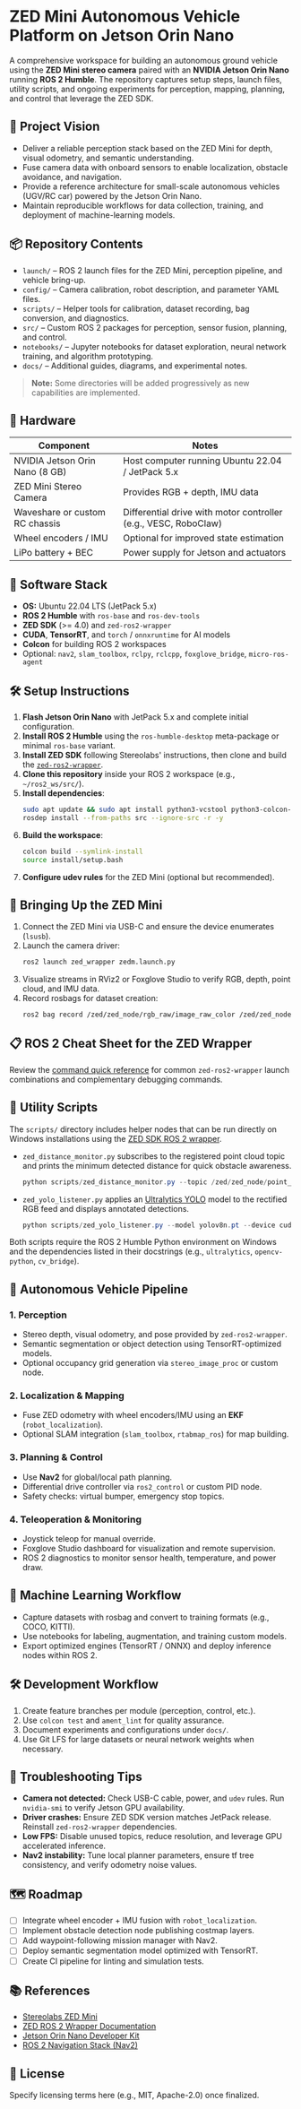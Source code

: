 # ZED Mini Autonomous Vehicle Platform on Jetson Orin Nano

A comprehensive workspace for building an autonomous ground vehicle using the **ZED Mini stereo camera** paired with an **NVIDIA Jetson Orin Nano** running **ROS 2 Humble**. The repository captures setup steps, launch files, utility scripts, and ongoing experiments for perception, mapping, planning, and control that leverage the ZED SDK.

## 🚗 Project Vision
- Deliver a reliable perception stack based on the ZED Mini for depth, visual odometry, and semantic understanding.
- Fuse camera data with onboard sensors to enable localization, obstacle avoidance, and navigation.
- Provide a reference architecture for small-scale autonomous vehicles (UGV/RC car) powered by the Jetson Orin Nano.
- Maintain reproducible workflows for data collection, training, and deployment of machine-learning models.

## 📦 Repository Contents
- `launch/` – ROS 2 launch files for the ZED Mini, perception pipeline, and vehicle bring-up.
- `config/` – Camera calibration, robot description, and parameter YAML files.
- `scripts/` – Helper tools for calibration, dataset recording, bag conversion, and diagnostics.
- `src/` – Custom ROS 2 packages for perception, sensor fusion, planning, and control.
- `notebooks/` – Jupyter notebooks for dataset exploration, neural network training, and algorithm prototyping.
- `docs/` – Additional guides, diagrams, and experimental notes.

> **Note:** Some directories will be added progressively as new capabilities are implemented.

## 🧰 Hardware
| Component | Notes |
|-----------|-------|
| NVIDIA Jetson Orin Nano (8 GB) | Host computer running Ubuntu 22.04 / JetPack 5.x |
| ZED Mini Stereo Camera | Provides RGB + depth, IMU data |
| Waveshare or custom RC chassis | Differential drive with motor controller (e.g., VESC, RoboClaw) |
| Wheel encoders / IMU | Optional for improved state estimation |
| LiPo battery + BEC | Power supply for Jetson and actuators |

## 🧪 Software Stack
- **OS:** Ubuntu 22.04 LTS (JetPack 5.x)
- **ROS 2 Humble** with `ros-base` and `ros-dev-tools`
- **ZED SDK** (>= 4.0) and `zed-ros2-wrapper`
- **CUDA**, **TensorRT**, and `torch` / `onnxruntime` for AI models
- **Colcon** for building ROS 2 workspaces
- Optional: `nav2`, `slam_toolbox`, `rclpy`, `rclcpp`, `foxglove_bridge`, `micro-ros-agent`

## 🛠️ Setup Instructions
1. **Flash Jetson Orin Nano** with JetPack 5.x and complete initial configuration.
2. **Install ROS 2 Humble** using the `ros-humble-desktop` meta-package or minimal `ros-base` variant.
3. **Install ZED SDK** following Stereolabs' instructions, then clone and build the [`zed-ros2-wrapper`](https://github.com/stereolabs/zed-ros2-wrapper).
4. **Clone this repository** inside your ROS 2 workspace (e.g., `~/ros2_ws/src/`).
5. **Install dependencies**:
   ```bash
   sudo apt update && sudo apt install python3-vcstool python3-colcon-common-extensions ros-humble-navigation2
   rosdep install --from-paths src --ignore-src -r -y
   ```
6. **Build the workspace**:
   ```bash
   colcon build --symlink-install
   source install/setup.bash
   ```
7. **Configure udev rules** for the ZED Mini (optional but recommended).

## 📡 Bringing Up the ZED Mini
1. Connect the ZED Mini via USB-C and ensure the device enumerates (`lsusb`).
2. Launch the camera driver:
   ```bash
   ros2 launch zed_wrapper zedm.launch.py
   ```
3. Visualize streams in RViz2 or Foxglove Studio to verify RGB, depth, point cloud, and IMU data.
4. Record rosbags for dataset creation:
   ```bash
   ros2 bag record /zed/zed_node/rgb_raw/image_raw_color /zed/zed_node/depth/depth_registered
   ```

## 📋 ROS 2 Cheat Sheet for the ZED Wrapper

Review the [command quick reference](docs/ros2-cheat-sheet.md) for common `zed-ros2-wrapper` launch combinations and complementary debugging commands.

## 🔧 Utility Scripts
The `scripts/` directory includes helper nodes that can be run directly on
Windows installations using the [ZED SDK ROS 2 wrapper](https://www.stereolabs.com/docs/ros2/).

- `zed_distance_monitor.py` subscribes to the registered point cloud topic and
  prints the minimum detected distance for quick obstacle awareness.
  ```powershell
  python scripts/zed_distance_monitor.py --topic /zed/zed_node/point_cloud/cloud_registered --sample-ratio 0.05
  ```
- `zed_yolo_listener.py` applies an [Ultralytics YOLO](https://docs.ultralytics.com/) model to the rectified RGB feed and
  displays annotated detections.
  ```powershell
  python scripts/zed_yolo_listener.py --model yolov8n.pt --device cuda:0
  ```

Both scripts require the ROS 2 Humble Python environment on Windows and the
dependencies listed in their docstrings (e.g., `ultralytics`, `opencv-python`,
`cv_bridge`).

## 🧭 Autonomous Vehicle Pipeline
### 1. Perception
- Stereo depth, visual odometry, and pose provided by `zed-ros2-wrapper`.
- Semantic segmentation or object detection using TensorRT-optimized models.
- Optional occupancy grid generation via `stereo_image_proc` or custom node.

### 2. Localization & Mapping
- Fuse ZED odometry with wheel encoders/IMU using an **EKF** (`robot_localization`).
- Optional SLAM integration (`slam_toolbox`, `rtabmap_ros`) for map building.

### 3. Planning & Control
- Use **Nav2** for global/local path planning.
- Differential drive controller via `ros2_control` or custom PID node.
- Safety checks: virtual bumper, emergency stop topics.

### 4. Teleoperation & Monitoring
- Joystick teleop for manual override.
- Foxglove Studio dashboard for visualization and remote supervision.
- ROS 2 diagnostics to monitor sensor health, temperature, and power draw.

## 🧬 Machine Learning Workflow
- Capture datasets with rosbag and convert to training formats (e.g., COCO, KITTI).
- Use notebooks for labeling, augmentation, and training custom models.
- Export optimized engines (TensorRT / ONNX) and deploy inference nodes within ROS 2.

## 🛠️ Development Workflow
1. Create feature branches per module (perception, control, etc.).
2. Use `colcon test` and `ament_lint` for quality assurance.
3. Document experiments and configurations under `docs/`.
4. Use Git LFS for large datasets or neural network weights when necessary.

## 🐛 Troubleshooting Tips
- **Camera not detected:** Check USB-C cable, power, and `udev` rules. Run `nvidia-smi` to verify Jetson GPU availability.
- **Driver crashes:** Ensure ZED SDK version matches JetPack release. Reinstall `zed-ros2-wrapper` dependencies.
- **Low FPS:** Disable unused topics, reduce resolution, and leverage GPU accelerated inference.
- **Nav2 instability:** Tune local planner parameters, ensure tf tree consistency, and verify odometry noise values.

## 🗺️ Roadmap
- [ ] Integrate wheel encoder + IMU fusion with `robot_localization`.
- [ ] Implement obstacle detection node publishing costmap layers.
- [ ] Add waypoint-following mission manager with Nav2.
- [ ] Deploy semantic segmentation model optimized with TensorRT.
- [ ] Create CI pipeline for linting and simulation tests.

## 📚 References
- [Stereolabs ZED Mini](https://www.stereolabs.com/zed-mini/)
- [ZED ROS 2 Wrapper Documentation](https://www.stereolabs.com/docs/ros2/)
- [Jetson Orin Nano Developer Kit](https://developer.nvidia.com/embedded/jetson-orin-nano-developer-kit)
- [ROS 2 Navigation Stack (Nav2)](https://navigation.ros.org/)

## 📄 License
Specify licensing terms here (e.g., MIT, Apache-2.0) once finalized.

